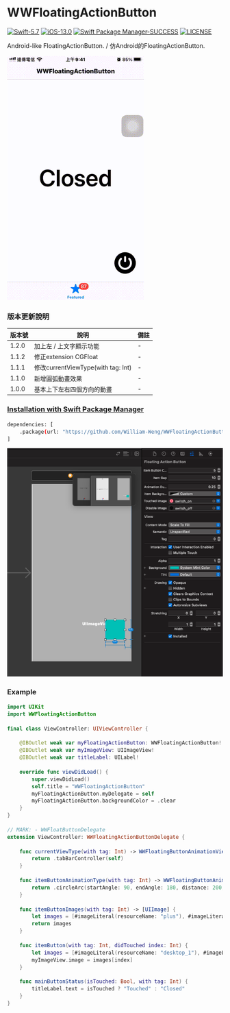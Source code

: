 # WWFloatingActionButton

[![Swift-5.7](https://img.shields.io/badge/Swift-5.7-orange.svg?style=flat)](https://developer.apple.com/swift/) [![iOS-13.0](https://img.shields.io/badge/iOS-13.0-pink.svg?style=flat)](https://developer.apple.com/swift/) [![Swift Package Manager-SUCCESS](https://img.shields.io/badge/Swift_Package_Manager-SUCCESS-blue.svg?style=flat)](https://developer.apple.com/swift/) [![LICENSE](https://img.shields.io/badge/LICENSE-MIT-yellow.svg?style=flat)](https://developer.apple.com/swift/)

Android-like FloatingActionButton. / 仿Android的FloatingActionButton.

![](./Example.gif)

### 版本更新說明
|版本號|說明|備註|
|-|-|-|
|1.2.0|加上左 / 上文字顯示功能|-|
|1.1.2|修正extension CGFloat|-|
|1.1.1|修改currentViewType(with tag: Int)|-|
|1.1.0|新增圓弧動畫效果|-|
|1.0.0|基本上下左右四個方向的動畫|-|

### [Installation with Swift Package Manager](https://medium.com/彼得潘的-swift-ios-app-開發問題解答集/使用-spm-安裝第三方套件-xcode-11-新功能-2c4ffcf85b4b)
```bash
dependencies: [
    .package(url: "https://github.com/William-Weng/WWFloatingActionButton.git", .upToNextMajor(from: "1.1.1"))
]
```

![](./IBDesignable.png)

### Example
```swift
import UIKit
import WWFloatingActionButton

final class ViewController: UIViewController {

    @IBOutlet weak var myFloatingActionButton: WWFloatingActionButton!
    @IBOutlet weak var myImageView: UIImageView!
    @IBOutlet weak var titleLabel: UILabel!
    
    override func viewDidLoad() {
        super.viewDidLoad()
        self.title = "WWFloatingActionButton"
        myFloatingActionButton.myDelegate = self
        myFloatingActionButton.backgroundColor = .clear
    }
}

// MARK: - WWFloatButtonDelegate
extension ViewController: WWFloatingActionButtonDelegate {
    
    func currentViewType(with tag: Int) -> WWFloatingButtonAnimationViewType {
        return .tabBarController(self)
    }
    
    func itemButtonAnimationType(with tag: Int) -> WWFloatingButtonAnimationType {
        return .circleArc(startAngle: 90, endAngle: 180, distance: 200, count: 5)
    }

    func itemButtonImages(with tag: Int) -> [UIImage] {
        let images = [#imageLiteral(resourceName: "plus"), #imageLiteral(resourceName: "power"), #imageLiteral(resourceName: "refresh"), #imageLiteral(resourceName: "play"), #imageLiteral(resourceName: "chart")]
        return images
    }
    
    func itemButton(with tag: Int, didTouched index: Int) {
        let images = [#imageLiteral(resourceName: "desktop_1"), #imageLiteral(resourceName: "desktop_2"), #imageLiteral(resourceName: "desktop_5"), #imageLiteral(resourceName: "desktop_3"), #imageLiteral(resourceName: "desktop_4")]
        myImageView.image = images[index]
    }
    
    func mainButtonStatus(isTouched: Bool, with tag: Int) {
        titleLabel.text = isTouched ? "Touched" : "Closed"
    }
}
```
